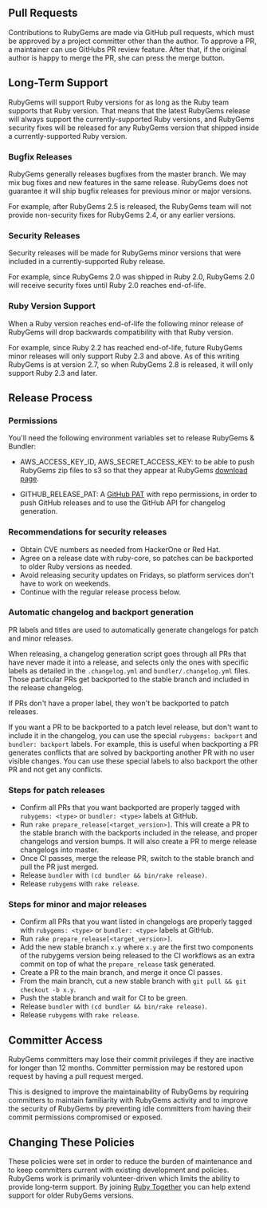 ## Pull Requests

Contributions to RubyGems are made via GitHub pull requests, which must be
approved by a project committer other than the author. To approve a PR, a
maintainer can use GitHubs PR review feature. After that, if the original author
is happy to merge the PR, she can press the merge button.

## Long-Term Support

RubyGems will support Ruby versions for as long as the Ruby team supports that
Ruby version. That means that the latest RubyGems release will always support
the currently-supported Ruby versions, and RubyGems security fixes will be
released for any RubyGems version that shipped inside a currently-supported
Ruby version.

### Bugfix Releases

RubyGems generally releases bugfixes from the master branch. We may mix bug
fixes and new features in the same release. RubyGems does not guarantee it
will ship bugfix releases for previous minor or major versions.

For example, after RubyGems 2.5 is released, the RubyGems team will not
provide non-security fixes for RubyGems 2.4, or any earlier versions.

### Security Releases

Security releases will be made for RubyGems minor versions that were included
in a currently-supported Ruby release.

For example, since RubyGems 2.0 was shipped in Ruby 2.0, RubyGems 2.0 will
receive security fixes until Ruby 2.0 reaches end-of-life.

### Ruby Version Support

When a Ruby version reaches end-of-life the following minor release of
RubyGems will drop backwards compatibility with that Ruby version.

For example, since Ruby 2.2 has reached end-of-life, future RubyGems minor
releases will only support Ruby 2.3 and above. As of this writing RubyGems is
at version 2.7, so when RubyGems 2.8 is released, it will only support Ruby
2.3 and later.

## Release Process

### Permissions

You'll need the following environment variables set to release RubyGems &
Bundler:

* AWS_ACCESS_KEY_ID, AWS_SECRET_ACCESS_KEY: to be able to push RubyGems zip
  files to s3 so that they appear at RubyGems [download page].

* GITHUB_RELEASE_PAT: A [GitHub PAT] with repo permissions, in order to push
  GitHub releases and to use the GitHub API for changelog generation.

[download page]: https://rubygems.org/pages/download
[GitHub PAT]: https://docs.github.com/en/authentication/keeping-your-account-and-data-secure/creating-a-personal-access-token

### Recommendations for security releases

*   Obtain CVE numbers as needed from HackerOne or Red Hat.
*   Agree on a release date with ruby-core, so patches can be backported to
    older Ruby versions as needed.
*   Avoid releasing security updates on Fridays, so platform services don't
    have to work on weekends.
*   Continue with the regular release process below.

### Automatic changelog and backport generation

PR labels and titles are used to automatically generate changelogs for patch and
minor releases.

When releasing, a changelog generation script goes through all PRs that have
never made it into a release, and selects only the ones with specific labels as
detailed in the `.changelog.yml` and `bundler/.changelog.yml` files. Those
particular PRs get backported to the stable branch and included in the release
changelog.

If PRs don't have a proper label, they won't be backported to patch releases.

If you want a PR to be backported to a patch level release, but don't want to
include it in the changelog, you can use the special `rubygems: backport` and
`bundler: backport` labels. For example, this is useful when backporting a PR
generates conflicts that are solved by backporting another PR with no user
visible changes. You can use these special labels to also backport the other PR
and not get any conflicts.

### Steps for patch releases

*   Confirm all PRs that you want backported are properly tagged with `rubygems:
    <type>` or `bundler: <type>` labels at GitHub.
*   Run `rake prepare_release[<target_version>]`. This will create a PR to the
    stable branch with the backports included in the release, and proper
    changelogs and version bumps. It will also create a PR to merge release
    changelogs into master.
*   Once CI passes, merge the release PR, switch to the stable branch and pull
    the PR just merged.
*   Release `bundler` with `(cd bundler && bin/rake release)`.
*   Release `rubygems` with `rake release`.

### Steps for minor and major releases

*   Confirm all PRs that you want listed in changelogs are properly tagged with
    `rubygems: <type>` or `bundler: <type>` labels at GitHub.
*   Run `rake prepare_release[<target_version>]`.
*   Add the new stable branch `x.y` where `x.y` are the first two components of
    the rubygems version being released to the CI workflows as an extra commit
    on top of what the `prepare_release` task generated.
*   Create a PR to the main branch, and merge it once CI passes.
*   From the main branch, cut a new stable branch with `git pull && git checkout
    -b x.y`.
*   Push the stable branch and wait for CI to be green.
*   Release `bundler` with `(cd bundler && bin/rake release)`.
*   Release `rubygems` with `rake release`.

## Committer Access

RubyGems committers may lose their commit privileges if they are inactive for
longer than 12 months. Committer permission may be restored upon request by
having a pull request merged.

This is designed to improve the maintainability of RubyGems by requiring
committers to maintain familiarity with RubyGems activity and to improve the
security of RubyGems by preventing idle committers from having their commit
permissions compromised or exposed.

## Changing These Policies

These policies were set in order to reduce the burden of maintenance and to
keep committers current with existing development and policies. RubyGems work
is primarily volunteer-driven which limits the ability to provide long-term
support. By joining [Ruby Together](https://rubytogether.org) you can help
extend support for older RubyGems versions.
